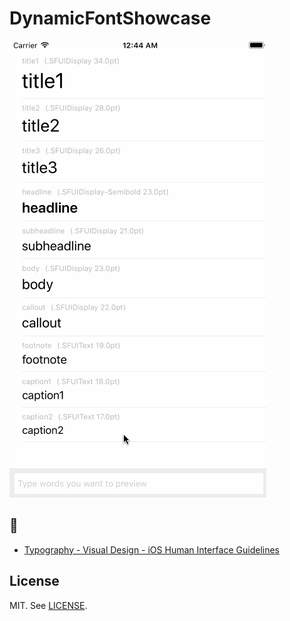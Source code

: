 # DynamicFontShowcase

![demo](./demo.gif)


## 📖
- [Typography - Visual Design - iOS Human Interface Guidelines](https://developer.apple.com/ios/human-interface-guidelines/visual-design/typography/)

## License
MIT. See [LICENSE](./LICENSE).
